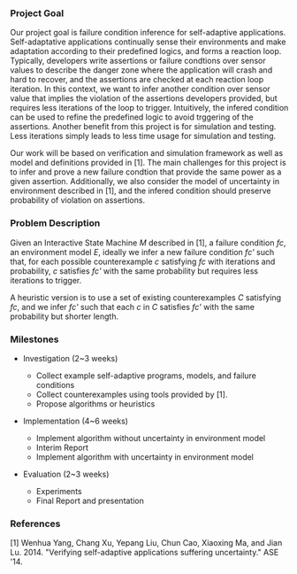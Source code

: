 ### Project Goal

Our project goal is failure condition inference for self-adaptive applications.
Self-adaptative applications continually sense their environments and make
adaptation according to their predefined logics, and forms a reaction loop.
Typically, developers write assertions or failure condtions over sensor
values to describe the danger zone where the application will crash and
hard to recover, and the assertions are checked at each reaction loop iteration.
In this context, we want to infer another condition over sensor value that implies the
violation of the assertions developers provided, but requires less iterations of
the loop to trigger.
Intuitively, the infered condition can be used to refine the predefined logic to
avoid trggering of the assertions.
Another benefit from this project is for simulation and testing.
Less iterations simply leads to less time usage for simulation and testing.

Our work will be based on verification and simulation framework as well as
model and definitions provided in [1].
The main challenges for this project is to infer and prove a new failure condtion
that provide the same power as a given assertion.
Additionally, we also consider the model of uncertainty in environment described
in [1], and the infered condition should preserve probability of violation on
assertions. 


### Problem Description

Given an Interactive State Machine *M* described in [1], a failure condition *fc*,
an environment model *E*, 
ideally we infer a new failure condition *fc'* such that,
for each possible counterexample *c* satisfying *fc* with iterations and probability, 
*c* satisfies *fc'* with the same probability but requires less iterations to trigger.

A heuristic version is to use a set of existing counterexamples *C* satisfying *fc*,
and we infer *fc'* such that each *c* in *C* satisfies *fc'* with the same probability
but shorter length.


### Milestones

+ Investigation  (2~3 weeks)
  - Collect example self-adaptive programs, models, and failure conditions
  - Collect counterexamples using tools provided by [1].
  - Propose algorithms or heuristics

+ Implementation (4~6 weeks)
  - Implement algorithm without uncertainty in environment model
  - Interim Report
  - Implement algorithm with uncertainty in environment model

+ Evaluation     (2~3 weeks)
  - Experiments
  - Final Report and presentation

### References

[1] Wenhua Yang, Chang Xu, Yepang Liu, Chun Cao, Xiaoxing Ma, and Jian Lu. 2014.
    "Verifying self-adaptive applications suffering uncertainty." ASE '14.
